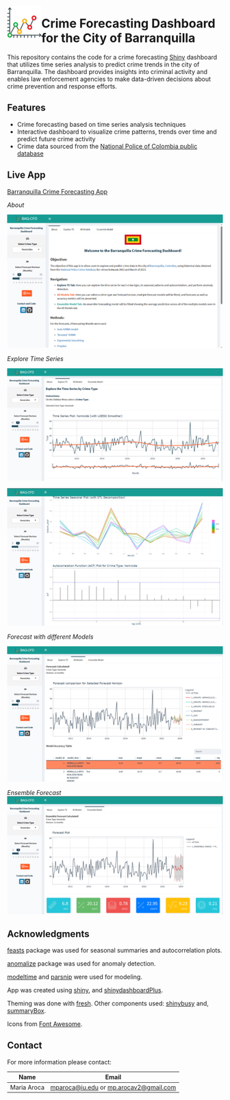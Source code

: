 <a href="url"><img src="/www/forecast_baq.png" align="left" height="80" width="80" ></a>

# Crime Forecasting Dashboard for the City of Barranquilla
This repository contains the code for a crime forecasting [Shiny](https://shiny.rstudio.com/) dashboard that utilizes time series analysis to predict crime trends in the city of Barranquilla. The dashboard provides insights into criminal activity and enables law enforcement agencies to make data-driven decisions about crime prevention and response efforts.

## Features
- Crime forecasting based on time series analysis techniques
- Interactive dashboard to visualize crime patterns, trends over time and predict future crime activity
- Crime data sourced from the [National Police of Colombia public database](https://www.policia.gov.co/grupo-informacion-criminalidad/estadistica-delictiva)

## Live App
[Barranquilla Crime Forecasting App](https://mariaaroca.shinyapps.io/BAQ_CFD/)

*About*  

![1 about](/assets/screenshot_about.png)

*Explore Time Series*  

![2 explore](/assets/screenshot_explore_1.png)

![3 explore](/assets/screenshot_explore_2.png)

*Forecast with different Models*  

![4 allmodels](/assets/screenshot_all_models.png)

*Ensemble Forecast*
![5 ensemble](/assets/screenshot_ensemble.png)

## Acknowledgments
[feasts](https://cran.r-project.org/web/packages/feasts/index.html) package was used for seasonal summaries and autocorrelation plots.

[anomalize](https://business-science.github.io/anomalize/) package was used for anomaly detection.

[modeltime](https://business-science.github.io/modeltime/) and [parsnip](https://parsnip.tidymodels.org/index.html) were used for modeling.

App was created using [shiny](https://shiny.rstudio.com/), and [shinydashboardPlus](https://rinterface.github.io/shinydashboardPlus/). 

Theming was done with [fresh](https://github.com/dreamRs/fresh). Other components used: [shinybusy](https://github.com/dreamRs/shinybusy) and, [summaryBox](https://github.com/deepanshu88/summaryBox).

Icons from [Font Awesome](https://fontawesome.com/v4/icons/).

## Contact

For more information please contact:  

| Name            |            Email                       |
|-----------------|:--------------------------------------:|
| Maria Aroca     | mparoca@iu.edu or mp.arocav2@gmail.com |
